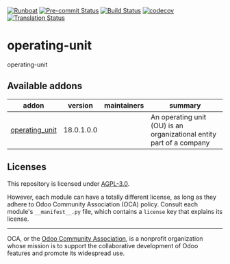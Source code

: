 
[![Runboat](https://img.shields.io/badge/runboat-Try%20me-875A7B.png)](https://runboat.odoo-community.org/builds?repo=OCA/operating-unit&target_branch=18.0)
[![Pre-commit Status](https://github.com/OCA/operating-unit/actions/workflows/pre-commit.yml/badge.svg?branch=18.0)](https://github.com/OCA/operating-unit/actions/workflows/pre-commit.yml?query=branch%3A18.0)
[![Build Status](https://github.com/OCA/operating-unit/actions/workflows/test.yml/badge.svg?branch=18.0)](https://github.com/OCA/operating-unit/actions/workflows/test.yml?query=branch%3A18.0)
[![codecov](https://codecov.io/gh/OCA/operating-unit/branch/18.0/graph/badge.svg)](https://codecov.io/gh/OCA/operating-unit)
[![Translation Status](https://translation.odoo-community.org/widgets/operating-unit-18-0/-/svg-badge.svg)](https://translation.odoo-community.org/engage/operating-unit-18-0/?utm_source=widget)

<!-- /!\ do not modify above this line -->

# operating-unit

operating-unit

<!-- /!\ do not modify below this line -->

<!-- prettier-ignore-start -->

[//]: # (addons)

Available addons
----------------
addon | version | maintainers | summary
--- | --- | --- | ---
[operating_unit](operating_unit/) | 18.0.1.0.0 |  | An operating unit (OU) is an organizational entity part of a company

[//]: # (end addons)

<!-- prettier-ignore-end -->

## Licenses

This repository is licensed under [AGPL-3.0](LICENSE).

However, each module can have a totally different license, as long as they adhere to Odoo Community Association (OCA)
policy. Consult each module's `__manifest__.py` file, which contains a `license` key
that explains its license.

----
OCA, or the [Odoo Community Association](http://odoo-community.org/), is a nonprofit
organization whose mission is to support the collaborative development of Odoo features
and promote its widespread use.
